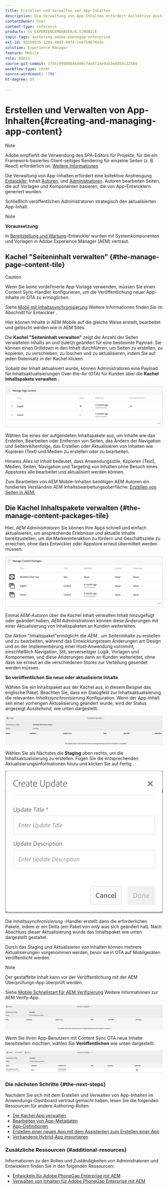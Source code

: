 ```yaml
---
title: Erstellen und Verwalten von App-Inhalten
description: Die Verwaltung von App-Inhalten erfordert kollektive Anstrengungen von Entwicklern, Inhaltsautoren und Administratoren. Autoren bearbeiten Seiten, die auf Vorlagen und Komponenten basieren, die von App-Entwicklern generiert wurden.
contentOwner: User
content-type: reference
products: SG_EXPERIENCEMANAGER/6.5/MOBILE
topic-tags: authoring-adobe-phonegap-enterprise
exl-id: 9d350935-129a-40d3-89f4-2e6f69676e5e
solution: Experience Manager
feature: Mobile
role: Admin
source-git-commit: 1f56c99980846400cfde8fa4e9a55e885bc2258d
workflow-type: tm+mt
source-wordcount: '706'
ht-degree: 5%

---
```


# Erstellen und Verwalten von App-Inhalten{#creating-and-managing-app-content}

>[!NOTE]
>
>Adobe empfiehlt die Verwendung des SPA-Editors für Projekte, für die ein Framework-basiertes Client-seitiges Rendering für einzelne Seiten (z. B. React) erforderlich ist. [Weitere Informationen](/help/sites-developing/spa-overview.md)

Die Verwaltung von App-Inhalten erfordert eine kollektive Anstrengung [Entwickler](#developer), Inhalt [Autoren](#author), und [Administratoren](#administrator). Autoren bearbeiten Seiten, die auf Vorlagen und Komponenten basieren, die von App-Entwicklern generiert wurden.

Schließlich veröffentlichen Administratoren strategisch den aktualisierten App-Inhalt.

>[!NOTE]
>
>**Voraussetzung**:
>
>In [Bereitstellung und Wartung](/help/sites-deploying/deploy.md)-Entwickler wurden mit Systemkomponenten und Vorlagen in Adobe Experience Manager (AEM) vertraut.

## Kachel &quot;Seiteninhalt verwalten&quot; {#the-manage-page-content-tile}

>[!CAUTION]
>
>Wenn Sie keine vordefinierte App-Vorlage verwenden, müssen Sie einen Content Sync-Handler konfigurieren, um die Veröffentlichung neuer App-Inhalte im OTA zu ermöglichen.
>
>Siehe [Mobil mit Inhaltssynchronisierung](/help/mobile/phonegap-contentsync.md) Weitere Informationen finden Sie im Abschnitt für Entwickler .

Hier können Inhalte in AEM Mobile auf die gleiche Weise erstellt, bearbeitet und gelöscht werden wie in AEM Sites.

Die **Kachel &quot;Seiteninhalt verwalten&quot;** zeigt die Anzahl der Seiten verwalteten Inhalts an und zuletzt geändert für eine bestimmte Payload. Sie können einen Drilldown in den Inhalt durchführen, um Seiten zu erstellen, zu kopieren, zu verschieben, zu löschen und zu aktualisieren, indem Sie auf jeden Datensatz in der Kachel klicken.

Sobald der Inhalt aktualisiert wurde, können Administratoren eine Payload für Inhaltsaktualisierungen Over-the-Air (OTA) für Kunden über die **Kachel Inhaltspakete verwalten .**

![chlimage_1-161](assets/chlimage_1-161.png)

Wählen Sie eines der aufgelisteten Inhaltspakete aus, um Inhalte wie das Erstellen, Bearbeiten oder Entfernen von Seiten, das Ändern der Navigation und Seitenreihenfolge, das Erstellen oder Aktualisieren von Inhalten wie Kopieren (Text) und Medien zu erstellen oder zu bearbeiten.

Hinweis *Alles ist Inhalt* bedeutet, dass Anwendungsstile, Kopieren (Text), Medien, Seiten, Navigation und Targeting von Inhalten ohne Besuch eines Appstores alle bearbeitet und aktualisiert werden können.

Zum Bearbeiten von AEM Mobile-Inhalten benötigen AEM Autoren ein fundiertes Verständnis AEM Inhaltsbearbeitungsoberfläche: [Erstellen von Seiten in AEM.](/help/sites-authoring/qg-page-authoring.md)

## Die Kachel Inhaltspakete verwalten {#the-manage-content-packages-tile}

Hier, *AEM Administratoren* Sie können Ihre Apps schnell und einfach aktualisieren, um ansprechende Erlebnisse und aktuelle Inhalte bereitzustellen, um die Markeninteraktion zu fördern und Geschäftsziele zu erreichen, ohne dass Entwickler oder Appstore erneut übermittelt werden müssen.

![chlimage_1-162](assets/chlimage_1-162.png)

Einmal *AEM-Autoren* über die Kachel Inhalt verwalten Inhalt hinzugefügt oder geändert haben, *AEM Administratoren* können diese Änderungen mit einer Aktualisierung von Inhaltspaketen an Kunden weiterleiten.

Die Aktion &quot;Inhaltspaket&quot;ermöglicht die *AEM* , um Seiteninhalte zu erstellen und zu bearbeiten, während das Entwicklungsteam Änderungen am Design und an der Implementierung einer Host-Anwendung vornimmt, einschließlich Navigation, Stil, serverseitiger Logik, Vorlagen und Komponenten, und diese Änderungen dann an Kunden weiterleitet, ohne dass sie erneut an die verschiedenen Stores zur Verteilung gesendet werden müssen.

**So veröffentlichen Sie neue oder aktualisierte Inhalte**

Wählen Sie ein Inhaltspaket aus der Kachel aus, in diesem Beispiel das englische Paket. Beachten Sie, dass ein Dialogfeld zur Inhaltsaktualisierung die relevanten *Inhaltssynchronisierung* Konfiguration. Wenn der App-Inhalt seit einer vorherigen Aktualisierung geändert wurde, wird der Status angezeigt *Ausstehend*, wie unten dargestellt.

![chlimage_1-163](assets/chlimage_1-163.png)

Wählen Sie als Nächstes die **Staging** oben rechts, um die Inhaltsaktualisierung zu erstellen. Fügen Sie die entsprechenden Aktualisierungsinformationen hinzu und klicken Sie auf Fertig .

![chlimage_1-164](assets/chlimage_1-164.png)

Die *Inhaltssynchronisierung* -Handler erstellt dann die erforderlichen Pakete, indem er ein Delta (ein Paket von *only* was sich geändert hat). Nach Abschluss dieser Aktualisierung wurde das Inhaltspaket wie unten dargestellt gestaltet.

Durch das Staging und Aktualisieren von Inhalten können mehrere Aktualisierungen vorgenommen werden, bevor sie in OTA auf Mobilgeräten veröffentlicht werden.

>[!NOTE]
>
>Der gestaffelte Inhalt kann vor der Veröffentlichung mit der AEM Überprüfungs-App überprüft werden.
>
>Siehe [Mobile Schnellstart für AEM Verifizierung](/help/mobile/phonegap-mobile-quickstart.md) Weitere Informationen zur AEM Verify-App.

![chlimage_1-165](assets/chlimage_1-165.png)

Wenn Sie Ihren App-Benutzern mit Content Sync OTA neue Inhalte bereitstellen möchten, wählen Sie **Veröffentlichen** wie unten dargestellt.

![chlimage_1-166](assets/chlimage_1-166.png)

### Die nächsten Schritte {#the-next-steps}

Nachdem Sie sich mit dem Erstellen und Verwalten von App-Inhalten im Anwendungs-Dashboard vertraut gemacht haben, lesen Sie die folgenden Ressourcen für andere Authoring-Rollen:

* [Die Kachel App verwalten](/help/mobile/phonegap-app-details-tile.md)
* [Bearbeiten von App-Metadaten](/help/mobile/phonegap-editmetadata.md)
* [App-Definitionen](/help/mobile/phonegap-app-definitions.md)
* [Erstellen einer neuen App mit dem Assistenten zum Erstellen einer App](/help/mobile/phonegap-create-new-app.md)
* [Vorhandene Hybrid-App importieren](/help/mobile/phonegap-adding-content-to-imported-app.md)

### Zusätzliche Ressourcen {#additional-resources}

Informationen zu den Rollen und Zuständigkeiten von Administratoren und Entwicklern finden Sie in den folgenden Ressourcen:

* [Entwickeln für Adobe PhoneGap Enterprise mit AEM](/help/mobile/developing-in-phonegap.md)
* [Verwalten von Inhalten für Adobe PhoneGap Enterprise mit AEM](/help/mobile/administer-phonegap.md)
